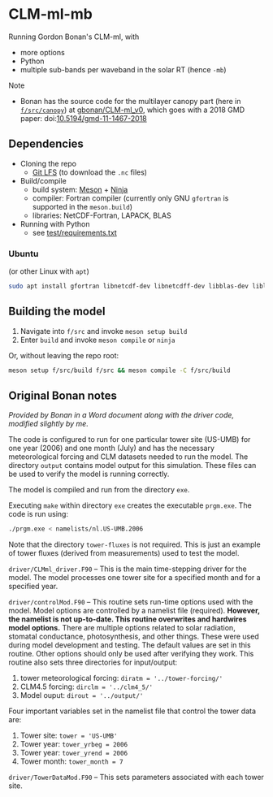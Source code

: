 # CLM-ml-mb
Running Gordon Bonan's CLM-ml, with
* more options
* Python
* multiple sub-bands per waveband in the solar RT (hence `-mb`)

Note
* Bonan has the source code for the multilayer canopy part (here in [`f/src/canopy`](f/src/canopy)) at [gbonan/CLM-ml_v0](https://github.com/gbonan/CLM-ml_v0),
  which goes with a 2018 GMD paper: doi:[10.5194/gmd-11-1467-2018](https://doi.org/10.5194/gmd-11-1467-2018)


## Dependencies

* Cloning the repo
  - [Git LFS](https://git-lfs.github.com/) (to download the `.nc` files)
* Build/compile
  - build system: [Meson](https://mesonbuild.com/) + [Ninja](https://ninja-build.org/)
  - compiler: Fortran compiler (currently only GNU `gfortran` is supported in the `meson.build`)
  - libraries: NetCDF-Fortran, LAPACK, BLAS
* Running with Python
  - see [test/requirements.txt](./test/requirements.txt)

### Ubuntu

(or other Linux with `apt`)

```bash
sudo apt install gfortran libnetcdf-dev libnetcdff-dev libblas-dev liblapack-dev meson ninja-build
```

<!-- TODO: Conda, Brew  -->


## Building the model

1. Navigate into `f/src` and invoke `meson setup build`
2. Enter `build` and invoke `meson compile` or `ninja`

Or, without leaving the repo root:
```bash
meson setup f/src/build f/src && meson compile -C f/src/build
```

## Original Bonan notes

*Provided by Bonan in a Word document along with the driver code, modified slightly by me.*

The code is configured to run for one particular tower site (US-UMB) for one year (2006) and one month (July) and has the necessary meteorological forcing and CLM datasets needed to run the model. The directory `output` contains model output for this simulation. These files can be used to verify the model is running correctly.

The model is compiled and run from the directory `exe`.

Executing `make` within directory `exe` creates the executable `prgm.exe`. The code is run using:
```bash
./prgm.exe < namelists/nl.US-UMB.2006
```

Note that the directory `tower-fluxes` is not required. This is just an example of tower fluxes (derived from measurements) used to test the model.

`driver/CLMml_driver.F90` – This is the main time-stepping driver for the model. The model processes one tower site for a specified month and for a specified year.

`driver/controlMod.F90` – This routine sets run-time options used with the model. Model options are controlled by a namelist file (required). **However, the namelist is not up-to-date. This routine overwrites and hardwires model options.** There are multiple options related to solar radiation, stomatal conductance, photosynthesis, and other things. These were used during model development and testing. The default values are set in this routine. Other options should only be used after verifying they work. This routine also sets three directories for input/output:

1. tower meteorological forcing: `diratm = '../tower-forcing/'`
2. CLM4.5 forcing: `dirclm = '../clm4_5/'`
3. Model ouput: `dirout = '../output/'`

Four important variables set in the namelist file that control the tower data are:

1. Tower site: `tower = 'US-UMB'`
2. Tower year: `tower_yrbeg = 2006`
3. Tower year: `tower_yrend = 2006`
4. Tower month: `tower_month = 7`

`driver/TowerDataMod.F90` – This sets parameters associated with each tower site.
